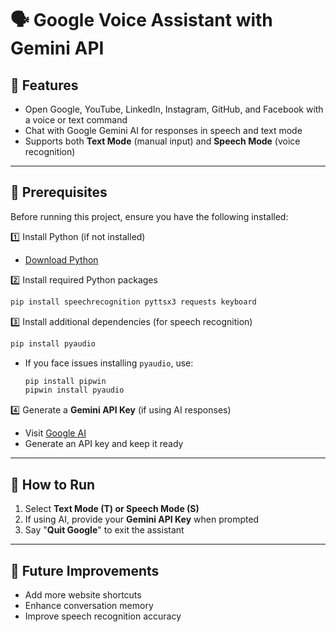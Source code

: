 # 🗣 Google Voice Assistant with Gemini API

## 🚀 Features
- Open Google, YouTube, LinkedIn, Instagram, GitHub, and Facebook with a voice or text command
- Chat with Google Gemini AI for responses in speech and text mode
- Supports both **Text Mode** (manual input) and **Speech Mode** (voice recognition)

---

## 📌 Prerequisites
Before running this project, ensure you have the following installed:

1️⃣ Install Python (if not installed)  
   - [Download Python](https://www.python.org/downloads/)  

2️⃣ Install required Python packages  
   ```sh
   pip install speechrecognition pyttsx3 requests keyboard
   ```

3️⃣ Install additional dependencies (for speech recognition)  
   ```sh
   pip install pyaudio
   ```
   - If you face issues installing `pyaudio`, use:  
     ```sh
     pip install pipwin
     pipwin install pyaudio
     ```  

4️⃣ Generate a **Gemini API Key** (if using AI responses)  
   - Visit [Google AI](https://aistudio.google.com/)  
   - Generate an API key and keep it ready  

---

## 🎯 How to Run
1. Select **Text Mode (T) or Speech Mode (S)**
2. If using AI, provide your **Gemini API Key** when prompted
3. Say "**Quit Google**" to exit the assistant  

---

## 🤖 Future Improvements
- Add more website shortcuts  
- Enhance conversation memory  
- Improve speech recognition accuracy  

